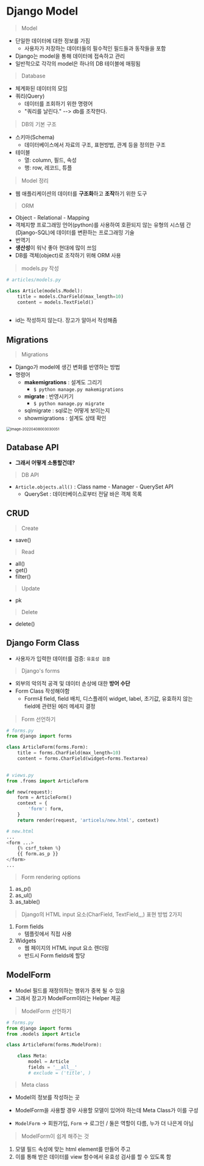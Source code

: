 # Django Model

> Model

- 단일한 데이터에 대한 정보를 가짐
  - 사용자가 저장하는 데이터들의 필수적인 필드들과 동작들을 포함
- Django는 model을 통해 데이터에 접속하고 관리
- 일반적으로 각각의 model은 하나의 DB 테이블에 매핑됨

> Database

- 체계화된 데이터의 모임
- 쿼리(Query)
  - 데이터를 조회하기 위한 명령어
  - "쿼리를 날린다." --> db를 조작한다.

> DB의 기본 구조

- 스키마(Schema)
  - 데이터베이스에서 자료의 구조, 표현방법, 관계 등을 정의한 구조
- 테이블
  - 열: column, 필드, 속성
  - 행: row, 레코드, 튜플

> Model 정리

* 웹 애플리케이션의 데이터를 **구조화**하고 **조작**하기 위한 도구



> ORM

- Object - Relational - Mapping
- 객체지향 프로그래밍 언어(python)를 사용하여 호환되지 않는 유형의 시스템 간(Django-SQL)에 데이터를 변환하는 프로그래밍 기술
- 번역기
- **생산성**이 워낙 좋아 현대에 많이 쓰임
- DB를 객체(object)로 조작하기 위해 ORM 사용



> models.py 작성

```python
# articles/models.py

class Article(models.Model):
    title = models.CharField(max_length=10)
    content = models.TextField()
    
```

- id는 작성하지 않는다. 장고가 알아서 작성해줌

## Migrations

> Migrations

- Django가 model에 생긴 변화를 반영하는 방법
- 명령어
  - **makemigrations** : 설계도 그리기 
    - `$ python manage.py makemigrations`
  - **migrate** : 반영시키기
    - `$ python manage.py migrate`
  - sqlmigrate : sql로는 어떻게 보이는지
  - showmigrations : 설계도 상태 확인

<img src="C:\Users\qoqls\AppData\Roaming\Typora\typora-user-images\image-20220408003030051.png" alt="image-20220408003030051" style="zoom: 67%;" />

## Database API

- **그래서 어떻게 소통할건데?**

> DB API

- `Article.objects.all()` : Class name - Manager - QuerySet API
  - QuerySet : 데이터베이스로부터 전달 바은 객체 목록

## CRUD

> Create

- save()

> Read

- all()
- get()
- filter()

> Update

- pk

> Delete

- delete()

## Django Form Class

- 사용자가 입력한 데이터를 검증: `유효성 검증`

> Django's forms

- 외부의 악의적 공격 및 데이터 손상에 대한 **방어 수단**
- Form Class 작성해야함
  - Form내 field, field 배치, 디스플레이 widget, label, 초기값, 유효하지 않는 field에 관련된 에러 메세지 결정

> Form 선언하기

````python
# forms.py
from django import forms

class ArticleForm(forms.Form):
    title = forms.CharField(max_length=10)
    content = forms.CharField(widget=forms.Textarea)
    
````

```python
# views.py
from .froms import ArticleForm

def new(request):
    form = ArticleForm()
    context = {
        'form': form,
    }
    return render(request, 'articels/new.html', context)
```

```python
# new.html
...
<form ...>
	{% csrf_token %}
	{{ form.as_p }}
</form>
...
```

> Form rendering options

1. as_p()
2. as_ul()
3. as_table()

> Django의 HTML input 요소(CharField, TextField,,,) 표현 방법 2가지

1. Form fields
   - 템플릿에서 직접 사용
2. Widgets
   - 웹 페이지의 HTML input 요소 렌더링
   - 반드시 Form fields에 할당

## ModelForm

- Model 필드를 재정의하는 행위가 중복 될 수 있음
- 그래서 장고가 ModelForm이라는 Helper 제공

> ModelForm 선언하기

```python
# forms.py
from django import forms
from .models import Article

class ArticleForm(forms.ModelForm):

	class Meta:
		model = Article
		fields = '__all__'
        # exclude = ('title', )
```

> Meta class

- Model의 정보를 작성하는 곳
- ModelForm을 사용할 경우 사용할 모델이 있어야 하는데 Meta Class가 이를 구성

- `ModelForm` -> 회원가입, `Form` -> 로그인 / 둘은 역할이 다름, 누가 더 나은게 아님

> ModelForm이 쉽게 해주는 것

1. 모델 필드 속성에 맞는 html element를 만들어 주고
2. 이를 통해 받은 데이터를 view 함수에서 유효성 검사를 할 수 있도록 함
